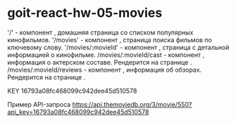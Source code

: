 # goit-react-hw-05-movies

'/' - компонент <HomePage>, домашняя страница со списком популярных кинофильмов.
'/movies' - компонент <MoviesPage>, страница поиска фильмов по ключевому слову.
'/movies/:movieId' - компонент <MovieDetailsPage>, страница с детальной
информацией о кинофильме. /movies/:movieId/cast - компонент <Cast>, информация о
актерском составе. Рендерится на странице <MovieDetailsPage>.
/movies/:movieId/reviews - компонент <Reviews>, информация об обзорах.
Рендерится на странице <MovieDetailsPage>.

KEY 16793a08fc468099c942dee45d510578

Пример API-запроса
https://api.themoviedb.org/3/movie/550?api_key=16793a08fc468099c942dee45d510578
